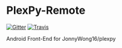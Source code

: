 # PlexPy-Remote

[![Gitter](https://badges.gitter.im/Join%20Chat.svg)](https://gitter.im/wcomartin/PlexPy-Remote?utm_source=badge&utm_medium=badge&utm_campaign=pr-badge) [![Travis](https://travis-ci.org/wcomartin/PlexPy-Remote.svg?branch=master)](https://travis-ci.org/wcomartin/PlexPy-Remote)

Android Front-End for JonnyWong16/plexpy

